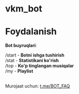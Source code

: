 # vkm_bot

# Foydalanish
__Bot buyruqlari__:

/start - **Botni ishga tushirish**<br>
/stat - **Statistikani ko'rish**<br>
/top - **Ko'p tinglangan musiqalar**<br>
/my - **Playlist**<br><br>

Murojaat uchun: [t.me/BOT_FAQ](t.me/BOT_FAQ)
